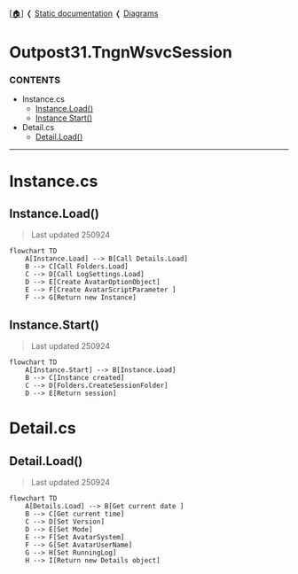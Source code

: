 <!-- u250924 -->

[[🏠︎](../../README.md)] ❬ [Static documentation](../README.md) ❬ [Diagrams](README.md)

# Outpost31.TngnWsvcSession

### CONTENTS

* Instance.cs  
  * [Instance.Load()](#instanceload)  
  * [Instance Start()](#instancestart)  
* Detail.cs  
  * [Detail.Load()](#detailload)

***

# Instance.cs

## Instance.Load()

> Last updated 250924

```mermaid
flowchart TD
    A[Instance.Load] --> B[Call Details.Load]
    B --> C[Call Folders.Load]
    C --> D[Call LogSettings.Load]
    D --> E[Create AvatarOptionObject]
    E --> F[Create AvatarScriptParameter ]
    F --> G[Return new Instance]
```

## Instance.Start()

> Last updated 250924

```mermaid
flowchart TD
    A[Instance.Start] --> B[Instance.Load]
    B --> C[Instance created]
    C --> D[Folders.CreateSessionFolder]
    D --> E[Return session]
```

# Detail.cs

## Detail.Load()

> Last updated 250924

```mermaid
flowchart TD
    A[Details.Load] --> B[Get current date ]
    B --> C[Get current time]
    C --> D[Set Version]
    D --> E[Set Mode]
    E --> F[Set AvatarSystem]
    F --> G[Set AvatarUserName]
    G --> H[Set RunningLog]
    H --> I[Return new Details object]
```
